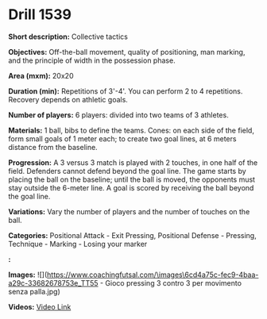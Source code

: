 # Drill 1539

**Short description:**
Collective tactics

**Objectives:**
Off-the-ball movement, quality of positioning, man marking, and the principle of width in the possession phase.

**Area (mxm):**
20x20

**Duration (min):**
Repetitions of 3'-4'. You can perform 2 to 4 repetitions. Recovery depends on athletic goals.

**Number of players:**
6 players: divided into two teams of 3 athletes.

**Materials:**
1 ball, bibs to define the teams. Cones: on each side of the field, form small goals of 1 meter each; to create two goal lines, at 6 meters distance from the baseline.

**Progression:**
A 3 versus 3 match is played with 2 touches, in one half of the field. Defenders cannot defend beyond the goal line. The game starts by placing the ball on the baseline; until the ball is moved, the opponents must stay outside the 6-meter line. A goal is scored by receiving the ball beyond the goal line.

**Variations:**
Vary the number of players and the number of touches on the ball.

**Categories:**
Positional Attack - Exit Pressing, Positional Defense - Pressing, Technique - Marking - Losing your marker

**:**


**Images:**
![](https://www.coachingfutsal.com/\images\6cd4a75c-fec9-4baa-a29c-33682678753e_TT55 - Gioco pressing 3 contro 3 per movimento senza palla.jpg)

**Videos:**
[Video Link](https://www.youtube.com/embed/Oq4PyQ5WUzQ)

